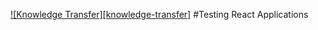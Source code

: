 [![Knowledge Transfer][knowledge-transfer]][knowledge-transfer-image]
#Testing React Applications

[knowledge-transfer-image]:/images/knowledge_transfer.png